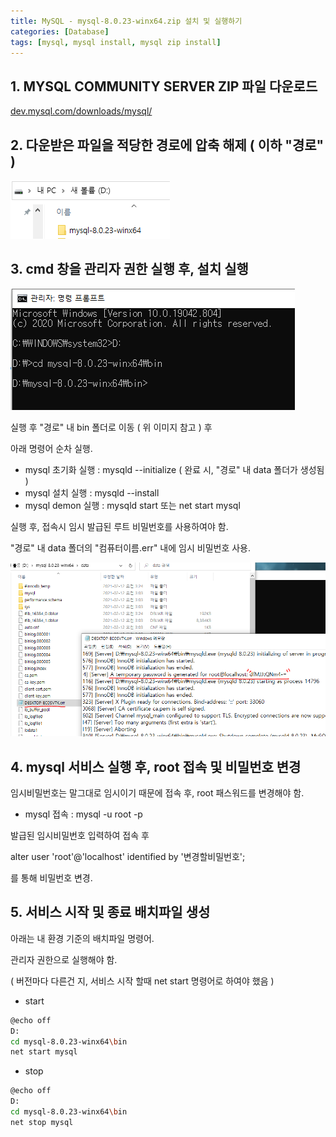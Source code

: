```yaml
---
title: MySQL - mysql-8.0.23-winx64.zip 설치 및 실행하기
categories: [Database]
tags: [mysql, mysql install, mysql zip install]
---
```


## 1. MYSQL COMMUNITY SERVER ZIP 파일 다운로드

[dev.mysql.com/downloads/mysql/](dev.mysql.com/downloads/mysql/)

## 2. 다운받은 파일을 적당한 경로에 압축 해제 ( 이하 "경로" )

![mysqlzip1](/assets/img/Database/mysqlzip1.png)

## 3. cmd 창을 관리자 권한 실행 후, 설치 실행

![mysqlzip2](/assets/img/Database/mysqlzip2.png)

실행 후 "경로" 내 bin 폴더로 이동 ( 위 이미지 참고 ) 후

아래 명령어 순차 실행.

- mysql 초기화 실행 : mysqld --initialize ( 완료 시, "경로" 내 data 폴더가 생성됨 )
- mysql 설치 실행 : mysqld --install
- mysql demon 실행 : mysqld start 또는 net start mysql

실행 후, 접속시 임시 발급된 루트 비밀번호를 사용하여야 함.

"경로" 내 data 폴더의 "컴퓨터이름.err" 내에 임시 비밀번호 사용.

![mysqlzip3](/assets/img/Database/mysqlzip3.png)

## 4. mysql 서비스 실행 후, root 접속 및 비밀번호 변경

임시비밀번호는 말그대로 임시이기 때문에 접속 후, root 패스워드를 변경해야 함.

- mysql 접속 : mysql -u root -p

발급된 임시비밀번호 입력하여 접속 후

alter user 'root'@'localhost' identified by '변경할비밀번호';

를 통해 비밀번호 변경.

## 5. 서비스 시작 및 종료 배치파일 생성

아래는 내 환경 기준의 배치파일 명령어.

관리자 권한으로 실행해야 함.

( 버전마다 다른건 지, 서비스 시작 할때 net start 명령어로 하여야 했음 )

- start

```bash
@echo off
D:
cd mysql-8.0.23-winx64\bin
net start mysql
```

- stop

```bash
@echo off
D:
cd mysql-8.0.23-winx64\bin
net stop mysql
```
